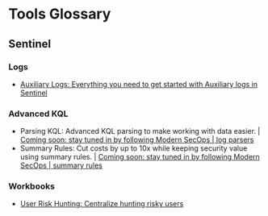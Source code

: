 # Tools Glossary

## Sentinel
### Logs
- [Auxiliary Logs: Everything you need to get started with Auxiliary logs in Sentinel](https://github.com/seyed-nouraie/Sentinel-Auxiliary-Logs-Tools/tree/main/Sentinel/Auxiliary)
### Advanced KQL
- Parsing KQL: Advanced KQL parsing to make working with data easier. | [Coming soon: stay tuned in by following Modern SecOps | log parsers](https://modernsecops.com/subscribe?utm_source=github&utm_medium=organic&utm_campaign=aux_log_parsers)
- Summary Rules: Cut costs by up to 10x while keeping security value using summary rules. | [Coming soon: stay tuned in by following Modern SecOps | summary rules](https://modernsecops.com/subscribe?utm_source=github&utm_medium=organic&utm_campaign=sentinel_summary_rules)
### Workbooks
- [User Risk Hunting: Centralize hunting risky users](https://github.com/seyed-nouraie/Sentinel-Auxiliary-Logs-Tools/tree/main/Sentinel/Workbooks/User%20Risk%20Hunting)
